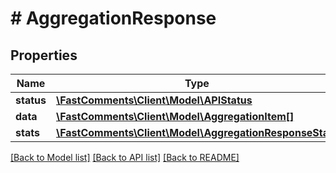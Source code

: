 # # AggregationResponse

## Properties

Name | Type | Description | Notes
------------ | ------------- | ------------- | -------------
**status** | [**\FastComments\Client\Model\APIStatus**](APIStatus.md) |  |
**data** | [**\FastComments\Client\Model\AggregationItem[]**](AggregationItem.md) |  |
**stats** | [**\FastComments\Client\Model\AggregationResponseStats**](AggregationResponseStats.md) |  | [optional]

[[Back to Model list]](../../README.md#models) [[Back to API list]](../../README.md#endpoints) [[Back to README]](../../README.md)
